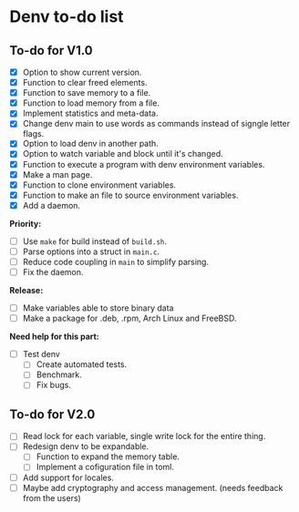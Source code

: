 # Denv to-do list

## To-do for V1.0
- [x] Option to show current version.
- [x] Function to clear freed elements.
- [x] Function to save memory to a file.
- [x] Function to load memory from a file.
- [x] Implement statistics and meta-data.
- [x] Change denv main to use words as commands instead of signgle letter flags.
- [x] Option to load denv in another path.
- [x] Option to watch variable and block until it's changed.
- [x] Function to execute a program with denv environment variables.
- [x] Make a man page.
- [x] Function to clone environment variables.
- [x] Function to make an file to source environment variables.
- [x] Add a daemon.

**Priority:**
- [ ] Use `make` for build instead of `build.sh`.
- [ ] Parse options into a struct in `main.c`.
- [ ] Reduce code coupling in `main` to simplify parsing.
- [ ] Fix the daemon.

**Release:**
- [ ] Make variables able to store binary data
- [ ] Make a package for .deb, .rpm, Arch Linux and FreeBSD.

**Need help for this part:**
- [ ] Test denv
    - [ ] Create automated tests.
    - [ ] Benchmark.
    - [ ] Fix bugs.

## To-do for V2.0
- [ ] Read lock for each variable, single write lock for the entire thing.
- [ ] Redesign denv to be expandable.
    - [ ] Function to expand the memory table.
    - [ ] Implement a cofiguration file in toml.
- [ ] Add support for locales.
- [ ] Maybe add cryptography and access management. (needs feedback from the users)
